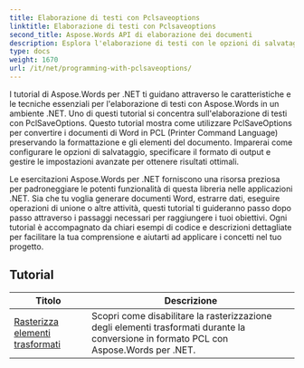 ```yaml
---
title: Elaborazione di testi con Pclsaveoptions
linktitle: Elaborazione di testi con Pclsaveoptions
second_title: Aspose.Words API di elaborazione dei documenti
description: Esplora l'elaborazione di testi con le opzioni di salvataggio PCL in Aspose.Words per .NET. Scopri come manipolare e personalizzare il salvataggio di documenti Word in formato PCL con esercitazioni dettagliate ed esempi di codice.
type: docs
weight: 1670
url: /it/net/programming-with-pclsaveoptions/
---
```

I tutorial di Aspose.Words per .NET ti guidano attraverso le caratteristiche e le tecniche essenziali per l'elaborazione di testi con Aspose.Words in un ambiente .NET. Uno di questi tutorial si concentra sull'elaborazione di testi con PclSaveOptions. Questo tutorial mostra come utilizzare PclSaveOptions per convertire i documenti di Word in PCL (Printer Command Language) preservando la formattazione e gli elementi del documento. Imparerai come configurare le opzioni di salvataggio, specificare il formato di output e gestire le impostazioni avanzate per ottenere risultati ottimali.

Le esercitazioni Aspose.Words per .NET forniscono una risorsa preziosa per padroneggiare le potenti funzionalità di questa libreria nelle applicazioni .NET. Sia che tu voglia generare documenti Word, estrarre dati, eseguire operazioni di unione o altre attività, questi tutorial ti guideranno passo dopo passo attraverso i passaggi necessari per raggiungere i tuoi obiettivi. Ogni tutorial è accompagnato da chiari esempi di codice e descrizioni dettagliate per facilitare la tua comprensione e aiutarti ad applicare i concetti nel tuo progetto.

 ## Tutorial
| Titolo | Descrizione |
| --- | --- |
| [Rasterizza elementi trasformati](./rasterize-transformed-elements/) | Scopri come disabilitare la rasterizzazione degli elementi trasformati durante la conversione in formato PCL con Aspose.Words per .NET. |